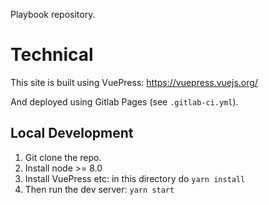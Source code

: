 Playbook repository.

# Technical

This site is built using VuePress: https://vuepress.vuejs.org/

And deployed using Gitlab Pages (see `.gitlab-ci.yml`).

## Local Development

1. Git clone the repo.
2. Install node >= 8.0
3. Install VuePress etc: in this directory do `yarn install`
4. Then run the dev server: `yarn start`


